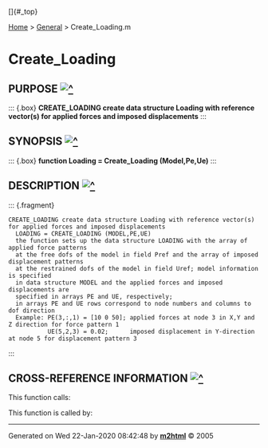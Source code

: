 []{#_top}

<div>

[Home](../FEDEASLab.html) \> [General](FEDEASLab.html) \>
Create\_Loading.m

</div>

Create\_Loading
===============

PURPOSE [![\^](../up.png)](#_top)
-------------------------------------------

::: {.box}
**CREATE\_LOADING create data structure Loading with reference vector(s)
for applied forces and imposed displacements**
:::

SYNOPSIS [![\^](../up.png)](#_top)
------------------------------------------------

::: {.box}
**function Loading = Create\_Loading (Model,Pe,Ue)**
:::

DESCRIPTION [![\^](../up.png)](#_top)
------------------------------------------------------

::: {.fragment}
``` {.comment}
CREATE_LOADING create data structure Loading with reference vector(s) for applied forces and imposed displacements
  LOADING = CREATE_LOADING (MODEL,PE,UE)
  the function sets up the data structure LOADING with the array of applied force patterns
  at the free dofs of the model in field Pref and the array of imposed displacement patterns
  at the restrained dofs of the model in field Uref; model information is specified
  in data structure MODEL and the applied forces and imposed displacements are
  specified in arrays PE and UE, respectively;
  in arrays PE and UE rows correspond to node numbers and columns to dof direction
  Example: PE(3,:,1) = [10 0 50]; applied forces at node 3 in X,Y and Z direction for force pattern 1
           UE(5,2,3) = 0.02;      imposed displacement in Y-direction at node 5 for displacement pattern 3
```
:::

CROSS-REFERENCE INFORMATION [![\^](../up.png)](#_top)
----------------------------------------------------------------

This function calls:

This function is called by:

------------------------------------------------------------------------

Generated on Wed 22-Jan-2020 08:42:48 by
**[m2html](http://www.artefact.tk/software/matlab/m2html/ "Matlab Documentation in HTML")**
© 2005
